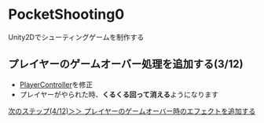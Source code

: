 # PocketShooting0
Unity2Dでシューティングゲームを制作する

## プレイヤーのゲームオーバー処理を追加する(3/12)
- [PlayerController](https://github.com/mrgarita/PocketShooting0/blob/player_gameover/PlayerController.cs)を修正
- プレイヤーがやられた時、**くるくる回って消える**ようになります

[次のステップ(4/12)＞＞ プレイヤーのゲームオーバー時のエフェクトを追加する](https://github.com/mrgarita/PocketShooting0/tree/player_kya_effect)

